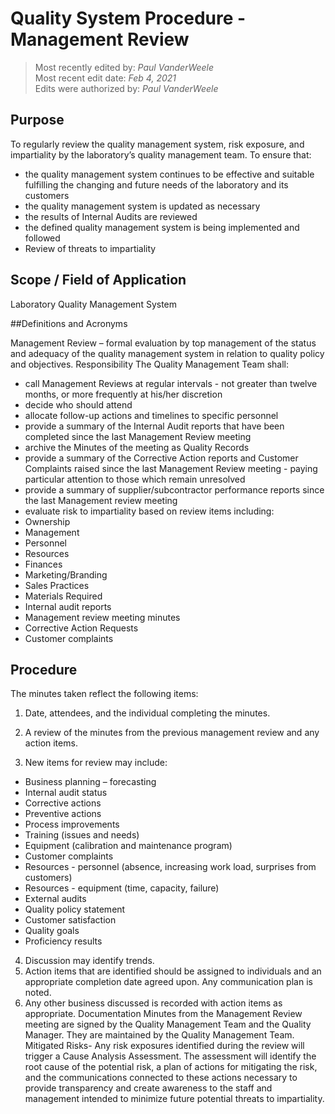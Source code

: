 # Quality System Procedure - Management Review

>Most recently edited by: *Paul VanderWeele*  
>Most recent edit date: *Feb 4, 2021*  
>Edits were authorized by: *Paul VanderWeele*  

## Purpose
To regularly review the quality management system, risk exposure, and impartiality by
the laboratory’s quality management team.
To ensure that:
* the quality management system continues to be effective and suitable fulfilling the
changing and future needs of the laboratory and its customers
* the quality management system is updated as necessary
* the results of Internal Audits are reviewed
* the defined quality management system is being implemented and followed
* Review of threats to impartiality

## Scope / Field of Application

Laboratory Quality Management System

##Definitions and Acronyms

Management Review – formal evaluation by top management of the status and adequacy
of the quality management system in relation to quality policy and objectives.
Responsibility
The Quality Management Team shall:
* call Management Reviews at regular intervals - not greater than twelve months, or
more frequently at his/her discretion
* decide who should attend
* allocate follow-up actions and timelines to specific personnel
* provide a summary of the Internal Audit reports that have been completed since the
last Management Review meeting
* archive the Minutes of the meeting as Quality Records
* provide a summary of the Corrective Action reports and Customer Complaints raised
since the last Management Review meeting - paying particular attention to those
which remain unresolved
* provide a summary of supplier/subcontractor performance reports since the last
Management review meeting
* evaluate risk to impartiality based on review items including:
* Ownership
* Management
* Personnel
* Resources
* Finances
* Marketing/Branding
* Sales Practices
* Materials Required
* Internal audit reports
* Management review meeting minutes
* Corrective Action Requests
* Customer complaints

## Procedure

The minutes taken reflect the following items:

1. Date, attendees, and the individual completing the minutes.

2. A review of the minutes from the previous management review and any action items.

3. New items for review may include:
* Business planning – forecasting
* Internal audit status
* Corrective actions
* Preventive actions
* Process improvements
* Training (issues and needs)
* Equipment (calibration and maintenance program)
* Customer complaints
* Resources - personnel (absence, increasing work load, surprises from customers)
* Resources - equipment (time, capacity, failure)
* External audits
* Quality policy statement
* Customer satisfaction
* Quality goals
* Proficiency results

4. Discussion may identify trends.
5. Action items that are identified should be assigned to individuals and an appropriate
completion date agreed upon. Any communication plan is noted.
6. Any other business discussed is recorded with action items as appropriate.
Documentation
Minutes from the Management Review meeting are signed by the Quality Management Team and the
Quality Manager. They are maintained by the Quality Management Team.
Mitigated Risks- Any risk exposures identified during the review will trigger a Cause
Analysis Assessment. The assessment will identify the root cause of the potential risk, a
plan of actions for mitigating the risk, and the communications connected to these actions
necessary to provide transparency and create awareness to the staff and management
intended to minimize future potential threats to impartiality.
